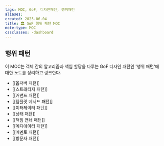```yaml
---
tags: MOC, GoF, 디자인패턴, 행위패턴
aliases:
created: 2025-06-04
title: 🏛️ GoF 행위 패턴 MOC
note-type: MOC
cssclasses: -dashboard
---
```


## 행위 패턴

이 MOC는 객체 간의 알고리즘과 책임 할당을 다루는 GoF 디자인 패턴인 '행위 패턴'에 대한 노트를 정리하고 링크한다.

- [[옵저버 패턴]]
- [[스트래티지 패턴]]
- [[커맨드 패턴]]
- [[템플릿 메서드 패턴]]
- [[이터레이터 패턴]]
- [[상태 패턴]]
- [[책임 연쇄 패턴]]
- [[메디에이터 패턴]]
- [[메멘토 패턴]]
- [[방문자 패턴]] 